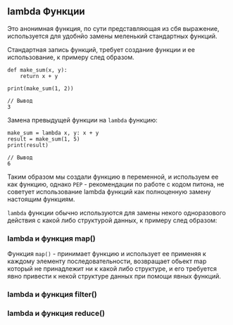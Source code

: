 ## lambda Функции
Это анонимная функция, по сути представляющая из сбя выражение, используется
для удобнйо замены меленький стандартных функций.

Стандартная запись функций, требует создание функции и ее использование, к
примеру след образом.

    def make_sum(x, y):
        return x + y

    print(make_sum(1, 2))

    // Вывод 
    3

Замена превыдущей функции на `lambda` функцию:

    make_sum = lambda x, y: x + y
    result = make_sum(1, 5)
    print(result)

    // Вывод 
    6

Таким образом мы создали функцию в переменной, и используем ее как 
функцию, однако `PEP` - рекомендации по работе с кодом питона, не 
советует использование lambda функций как полноценную замену настоящим 
функциям.

`lambda` функции обычно используются для замены некого одноразового 
действия с какой либо структурой данных, к примеру след образом: 

### lambda и функция map()
Функция `map()` -  принимает функцию и использует ее применяя к каждому 
элементу последовательности, возвращает обьект map который не принадлежит
ни к какой либо структуре, и его требуется явно привести к некой структуре 
данных при помощи явных функций.

### lambda и функция filter()
### lambda и функция reduce()


